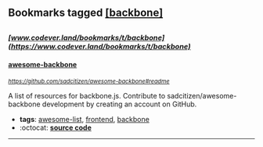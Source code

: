 ## Bookmarks tagged [[backbone]](https://www.codever.land/search?q=[backbone])

_<sup><sup>[www.codever.land/bookmarks/t/backbone](https://www.codever.land/bookmarks/t/backbone)</sup></sup>_
---
#### [awesome-backbone](https://github.com/sadcitizen/awesome-backbone#readme)
_<sup>https://github.com/sadcitizen/awesome-backbone#readme</sup>_

A list of resources for backbone.js. Contribute to sadcitizen/awesome-backbone development by creating an account on GitHub.
* **tags**: [awesome-list](../tagged/awesome-list.md), [frontend](../tagged/frontend.md), [backbone](../tagged/backbone.md)
* :octocat: **[source code](https://github.com/sadcitizen/awesome-backbone#readme)**
---
